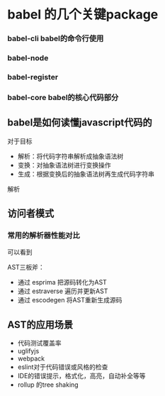 

# babel 的几个关键package

### babel-cli babel的命令行使用

### babel-node 
### babel-register
### babel-core babel的核心代码部分


## babel是如何读懂javascript代码的
对于目标
- 解析：将代码字符串解析成抽象语法树
- 变换：对抽象语法树进行变换操作
- 生成：根据变换后的抽象语法树再生成代码字符串

解析


## 访问者模式


### 常用的解析器性能对比
可以看到

AST三板斧：

- 通过 esprima 把源码转化为AST
- 通过 estraverse 遍历并更新AST
- 通过 escodegen 将AST重新生成源码


## AST的应用场景
- 代码测试覆盖率
- uglifyjs
- webpack
- eslint对于代码错误或风格的检查
- IDE的错误提示，格式化，高亮，自动补全等等
- rollup 的tree shaking
